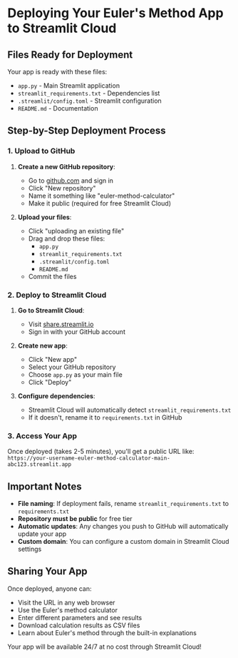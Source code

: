 # Deploying Your Euler's Method App to Streamlit Cloud

## Files Ready for Deployment

Your app is ready with these files:
- `app.py` - Main Streamlit application
- `streamlit_requirements.txt` - Dependencies list
- `.streamlit/config.toml` - Streamlit configuration
- `README.md` - Documentation

## Step-by-Step Deployment Process

### 1. Upload to GitHub

1. **Create a new GitHub repository**:
   - Go to [github.com](https://github.com) and sign in
   - Click "New repository"
   - Name it something like "euler-method-calculator"
   - Make it public (required for free Streamlit Cloud)

2. **Upload your files**:
   - Click "uploading an existing file"
   - Drag and drop these files:
     - `app.py`
     - `streamlit_requirements.txt`
     - `.streamlit/config.toml`
     - `README.md`
   - Commit the files

### 2. Deploy to Streamlit Cloud

1. **Go to Streamlit Cloud**:
   - Visit [share.streamlit.io](https://share.streamlit.io)
   - Sign in with your GitHub account

2. **Create new app**:
   - Click "New app"
   - Select your GitHub repository
   - Choose `app.py` as your main file
   - Click "Deploy"

3. **Configure dependencies**:
   - Streamlit Cloud will automatically detect `streamlit_requirements.txt`
   - If it doesn't, rename it to `requirements.txt` in GitHub

### 3. Access Your App

Once deployed (takes 2-5 minutes), you'll get a public URL like:
`https://your-username-euler-method-calculator-main-abc123.streamlit.app`

## Important Notes

- **File naming**: If deployment fails, rename `streamlit_requirements.txt` to `requirements.txt`
- **Repository must be public** for free tier
- **Automatic updates**: Any changes you push to GitHub will automatically update your app
- **Custom domain**: You can configure a custom domain in Streamlit Cloud settings

## Sharing Your App

Once deployed, anyone can:
- Visit the URL in any web browser
- Use the Euler's method calculator
- Enter different parameters and see results
- Download calculation results as CSV files
- Learn about Euler's method through the built-in explanations

Your app will be available 24/7 at no cost through Streamlit Cloud!